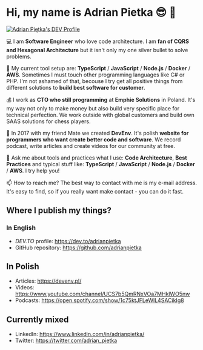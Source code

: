 # Hi, my name is Adrian Pietka 😎 👋

[![Adrian Piętka's DEV Profile](https://d2fltix0v2e0sb.cloudfront.net/dev-badge.svg)](https://dev.to/adrianpietka)

💻 I am **Software Engineer** who love code architecture. I am **fan of CQRS and Hexagonal Architecture** but it isn't only my one silver bullet to solve problems.

🎨 My current tool setup are: **TypeScript** / **JavaScript** / **Node.js** / **Docker** / **AWS**. Sometimes I must touch other programming languages like C# or PHP. I'm not ashamed of that, becouse I try get all positive things from different solutions to **build best software for customer**.

💰 I work as **CTO who still programming** at **Emphie Solutions** in Poland. It's my way not only to make money but also build very specific place for technical perfection. We work outside with global customers and build own SAAS solutions for chess players.

🔗 In 2017 with my friend Mate we created **DevEnv**. It's polish **website for programmers who want create better code and software**. We record podcast, write articles and create videos for our community at free.

💬 Ask me about tools and practices what I use: **Code Architecture**, **Best Practices** and typical stuff like: **TypeScript** / **JavaScript** / **Node.js** / **Docker** / **AWS**. I try help you!

📫 How to reach me? The best way to contact with me is my e-mail address. It's easy to find, so if you really want make contact - you can do it fast.

## Where I publish my things?

### In English

- *DEV.TO* profile: https://dev.to/adrianpietka
- GitHub repository: https://github.com/adrianpietka

## In Polish

- Articles: https://devenv.pl/
- Videos: https://www.youtube.com/channel/UCS7b5QmRNxVOa7MHklWO5nw
- Podcasts: https://open.spotify.com/show/1c75ktJFLeWlL4SACikIg8

## Currently mixed

- LinkedIn: https://www.linkedin.com/in/adrianpietka/
- Twitter: https://twitter.com/adrian_pietka
